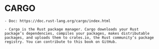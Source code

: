 
# CARGO

    - Doc: https://doc.rust-lang.org/cargo/index.html

    - Cargo is the Rust package manager. Cargo downloads your Rust package’s dependencies, compiles your packages, makes distributable packages, and uploads them to crates.io, the Rust community’s package registry. You can contribute to this book on GitHub.


